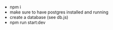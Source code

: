 - npm i
- make sure to have postgres installed and running
- create a database (see db.js)
- npm run start:dev 
